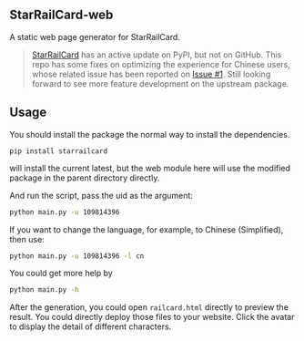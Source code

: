 ## StarRailCard-web

A static web page generator for StarRailCard.

> [StarRailCard](https://github.com/DEViantUA/StarRailCard) has an active update on PyPI, but not on GitHub.
> This repo has some fixes on optimizing the experience for Chinese users, whose related issue has been reported on [Issue #1](https://github.com/DEViantUA/StarRailCard/issues/1).
> Still looking forward to see more feature development on the upstream package.

## Usage

You should install the package the normal way to install the dependencies.
```
pip install starrailcard
```
will install the current latest, but the web module here will use the modified package in the parent directory directly.


And run the script, pass the uid as the argument:
```bash
python main.py -u 109814396
```
If you want to change the language, for example, to Chinese (Simplified), then use:
```bash
python main.py -u 109814396 -l cn
```
You could get more help by
```bash
python main.py -h
```

After the generation, you could open `railcard.html` directly to preview the result. You could directly deploy those files to your website. Click the avatar to display the detail of different characters.
